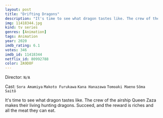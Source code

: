 ```yaml
---
layout: post
title: "Drifting Dragons"
description: "It's time to see what dragon tastes like. The crew of the airship Queen Zaza makes their living hunting dragons. Succeed, and the reward is riches and all the meat they can eat..."
img: 11418344.jpg
kind: tv series
genres: [Animation]
tags: Animation 
year: 2020
imdb_rating: 6.1
votes: 346
imdb_id: 11418344
netflix_id: 80992788
color: 2A9D8F
---
```

Director: `N/A`  

Cast: `Sora Amamiya` `Makoto Furukawa` `Kana Hanazawa` `Tomoaki Maeno` `Sôma Saitô` 

It's time to see what dragon tastes like. The crew of the airship Queen Zaza makes their living hunting dragons. Succeed, and the reward is riches and all the meat they can eat.